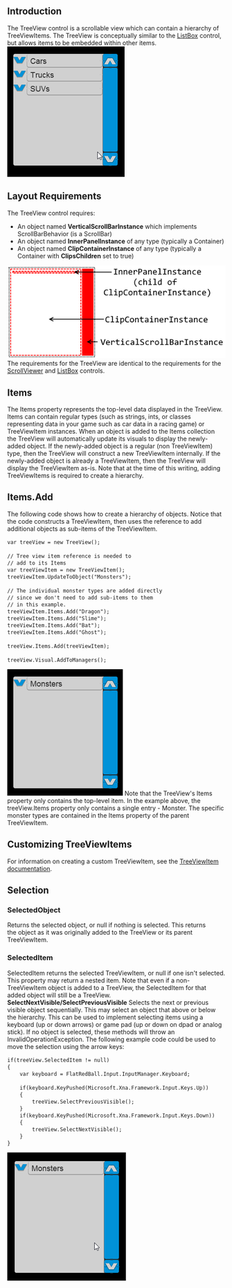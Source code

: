 ## Introduction

The TreeView control is a scrollable view which can contain a hierarchy of TreeViewItems. The TreeView is conceptually similar to the [ListBox](/documentation/api/flatredball-forms/controls/listbox.md) control, but allows items to be embedded within other items. [![](/media/2018-07-2018-07-21_22-18-06.gif)](/media/2018-07-2018-07-21_22-18-06.gif)

## Layout Requirements

The TreeView control requires:

-   An object named **VerticalScrollBarInstance** which implements ScrollBarBehavior (is a ScrollBar)
-   An object named **InnerPanelInstance** of any type (typically a Container)
-   An object named **ClipContainerInstance** of any type (typically a Container with **ClipsChildren** set to true)

[![](/media/2017-12-img_5a465ac0d252b.png)](/media/2017-12-img_5a465ac0d252b.png) The requirements for the TreeView are identical to the requirements for the [ScrollViewer](/documentation/api/flatredball-forms/controls/scrollviewer.md) and [ListBox](/documentation/api/flatredball-forms/controls/listbox.md) controls.

## Items

The Items property represents the top-level data displayed in the TreeView. Items can contain regular types (such as strings, ints, or classes representing data in your game such as car data in a racing game) or TreeViewItem instances. When an object is added to the Items collection the TreeView will automatically update its visuals to display the newly-added object. If the newly-added object is a regular (non TreeViewItem) type, then the TreeView will construct a new TreeViewItem internally. If the newly-added object is already a TreeViewItem, then the TreeView will display the TreeViewItem as-is. Note that at the time of this writing, adding TreeViewItems is required to create a hierarchy.

## Items.Add

The following code shows how to create a hierarchy of objects. Notice that the code constructs a TreeViewItem, then uses the reference to add additional objects as sub-items of the TreeViewItem.

``` lang:c#
var treeView = new TreeView();

// Tree view item reference is needed to 
// add to its Items
var treeViewItem = new TreeViewItem();
treeViewItem.UpdateToObject("Monsters");

// The individual monster types are added directly
// since we don't need to add sub-items to them
// in this example.
treeViewItem.Items.Add("Dragon");
treeViewItem.Items.Add("Slime");
treeViewItem.Items.Add("Bat");
treeViewItem.Items.Add("Ghost");

treeView.Items.Add(treeViewItem);

treeView.Visual.AddToManagers();
```

[![](/media/2018-07-2018-07-22_11-08-33.gif)](/media/2018-07-2018-07-22_11-08-33.gif) Note that the TreeView's Items property only contains the top-level item. In the example above, the treeView.Items property only contains a single entry - Monster. The specific monster types are contained in the Items property of the parent TreeViewItem.

## Customizing TreeViewItems

For information on creating a custom TreeViewItem, see the [TreeViewItem documentation](/documentation/api/flatredball-forms/controls/treeviewitem.md).

## Selection

### SelectedObject

Returns the selected object, or null if nothing is selected. This returns the object as it was originally added to the TreeView or its parent TreeViewItem.

### SelectedItem

SelectedItem returns the selected TreeViewItem, or null if one isn't selected. This property may return a nested item. Note that even if a non-TreeViewItem object is added to a TreeView, the SelectedItem for that added object will still be a TreeView. **SelectNextVisible/SelectPreviousVisible** Selects the next or previous visible object sequentially. This may select an object that above or below the hierarchy. This can be used to implement selecting items using a keyboard (up or down arrows) or game pad (up or down on dpad or analog stick). If no object is selected, these methods will throw an InvalidOperationException. The following example code could be used to move the selection using the arrow keys:

``` lang:c#
if(treeView.SelectedItem != null)
{
    var keyboard = FlatRedBall.Input.InputManager.Keyboard;

    if(keyboard.KeyPushed(Microsoft.Xna.Framework.Input.Keys.Up))
    {
        treeView.SelectPreviousVisible();
    }
    if(keyboard.KeyPushed(Microsoft.Xna.Framework.Input.Keys.Down))
    {
        treeView.SelectNextVisible();
    }
}
```

[![](/media/2018-07-2018-07-22_11-35-01.gif)](/media/2018-07-2018-07-22_11-35-01.gif)

